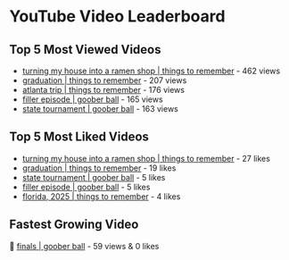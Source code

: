 # YouTube Video Leaderboard

## Top 5 Most Viewed Videos
- [turning my house into a ramen shop | things to remember](https://youtu.be/RBDZBPQs_fI) - 462 views
- [graduation | things to remember](https://youtu.be/l2r22Se8iw4) - 207 views
- [atlanta trip | things to remember](https://youtu.be/aROtkPs8i34) - 176 views
- [filler episode | goober ball](https://youtu.be/LVjDQdm-PFc) - 165 views
- [state tournament | goober ball](https://youtu.be/Ci5MFGdfzOE) - 163 views

## Top 5 Most Liked Videos
- [turning my house into a ramen shop | things to remember](https://youtu.be/RBDZBPQs_fI) - 27 likes
- [graduation | things to remember](https://youtu.be/l2r22Se8iw4) - 19 likes
- [state tournament | goober ball](https://youtu.be/Ci5MFGdfzOE) - 5 likes
- [filler episode | goober ball](https://youtu.be/LVjDQdm-PFc) - 5 likes
- [florida, 2025 | things to remember](https://youtu.be/EGSwAs7yjAY) - 4 likes

## Fastest Growing Video
🔹 [finals | goober ball](https://youtu.be/srDTP8KR9QE) - 59 views & 0 likes
